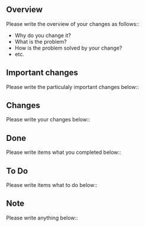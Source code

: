 ## Overview
Please write the overview of your changes as follows::
+ Why do you change it?
+ What is the problem?
+ How is the problem solved by your change?
+ etc.


## Important changes
Please write the particulaly important changes below::


## Changes
Please write your changes below::


## Done
Please write items what you completed below::


## To Do
Please write items what to do below::


## Note
Please write anything below::
